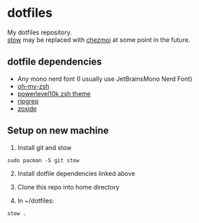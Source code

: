 # dotfiles
My dotfiles repository.<br>
[stow](https://www.gnu.org/software/stow/) may be replaced with [chezmoi](https://www.chezmoi.io/) at some point in the future.

## dotfile dependencies
- Any mono nerd font (I usually use JetBrainsMono Nerd Font)
- [oh-my-zsh](https://github.com/ohmyzsh/ohmyzsh)
- [powerlevel10k zsh theme](https://github.com/romkatv/powerlevel10k)
- [ripgrep](https://github.com/BurntSushi/ripgrep)
- [zoxide](https://github.com/ajeetdsouza/zoxide)

## Setup on new machine

1. Install git and stow<br>
```
sudo pacman -S git stow
```

2. Install dotfile dependencies linked above

3. Clone this repo into home directory

4. In ~/dotfiles:<br>
```
stow .
```
